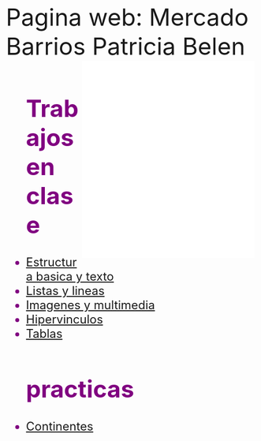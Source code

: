 <html>
<head>
<font size=7> Pagina web: Mercado Barrios Patricia Belen </font>
</head>
<body background="flores.jpg">
<embed src="presentacion.mp4" align="right" width="350" height="400">
<font size="5" color="purple">
<ul><h1><b>Trabajos en clase</b></h1>

<li><a href="https://pastayqueso.github.io/estructurabasaytexto/">Estructura basica y texto</a><br></li>
<li><a href="https://pastayqueso.github.io/listasylinea/">Listas y lineas</a><br></li>
<li><a href="https://pastayqueso.github.io/imagenesymultimedia/">Imagenes y multimedia</a><br></li>
<li><a href="https://pastayqueso.github.io/hipervinculos/">Hipervinculos</a><br></li>
<li><a href="https://pastayqueso.github.io/tablas/">Tablas</a><br></li>
</ul>

<ul><h1><b>practicas</b></h1>
<li><a href=""> Continentes </a><br></li>
</ul>
</font>
</body>
</html>
